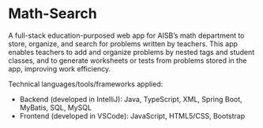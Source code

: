 # Math-Search
A full-stack education-purposed web app for AISB’s math department to store, organize, and search for problems written by teachers. This app enables teachers to add and organize problems by nested tags and student classes, and to generate worksheets or tests from problems stored in the app, improving work efficiency. 

Technical languages/tools/frameworks applied:
- Backend (developed in IntelliJ): Java, TypeScript, XML, Spring Boot, MyBatis, SQL, MySQL
- Frontend (developed in VSCode): JavaScript, HTML5/CSS, Bootstrap
